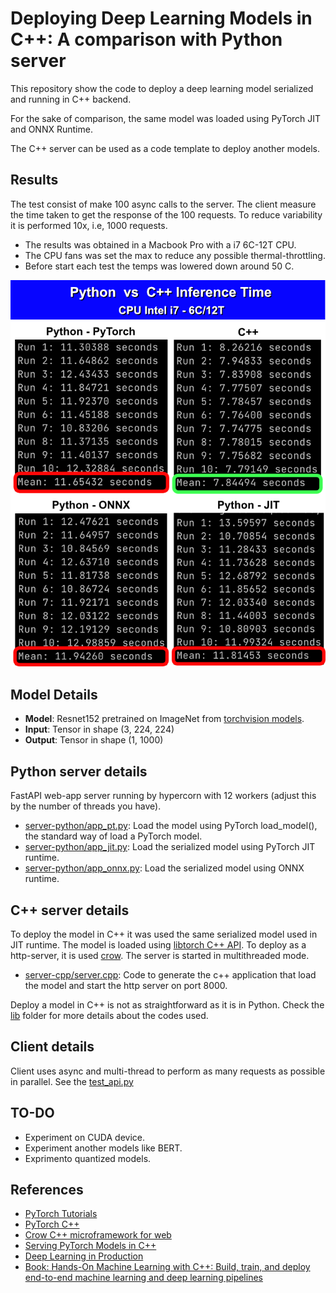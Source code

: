 # Deploying Deep Learning Models in C++: A comparison with Python server

This repository show the code to deploy a deep learning model serialized and running in C++ backend.

For the sake of comparison, the same model was loaded using PyTorch JIT and ONNX Runtime.

The C++ server can be used as a code template to deploy another models.


## Results
The test consist of make 100 async calls to the server. The client measure the time taken to get the response of the 100 requests. To reduce variability it is performed 10x, i.e, 1000 requests.
- The results was obtained in a Macbook Pro with a i7 6C-12T CPU. 
- The CPU fans was set the max to reduce any possible thermal-throttling.
- Before start each test the temps was lowered down around 50 C.

<img src="img/comparison.png">


## Model Details

- <b>Model</b>: Resnet152 pretrained on ImageNet from [torchvision models](https://pytorch.org/vision/stable/models.html).
- <b>Input</b>: Tensor in shape (3, 224, 224)
- <b>Output</b>: Tensor in shape (1, 1000)


## Python server details
FastAPI web-app server running by hypercorn with 12 workers (adjust this by the number of threads you have).
- [server-python/app_pt.py](server-python/app_pt.py): Load the model using PyTorch load_model(), the standard way of load a PyTorch model.
- [server-python/app_jit.py](server-python/app_jit.py): Load the serialized model using PyTorch JIT runtime.
- [server-python/app_onnx.py](server-python/app_onnx.py): Load the serialized model using ONNX runtime.


## C++ server details
To deploy the model in C++ it was used the same serialized model used in JIT runtime. The model is loaded using [libtorch C++ API](https://pytorch.org/cppdocs/installing.html). To deploy as a http-server, it is used [crow](https://github.com/ipkn/crow). The server is started in multithreaded mode.

- [server-cpp/server.cpp](server-cpp/server.cpp): Code to generate the c++ application that load the model and start the http server on port 8000.

Deploy a model in C++ is not as straightforward as it is in Python. Check the [lib](server-cpp/lib) folder for more details about the codes used.

## Client details
Client uses async and multi-thread to perform as many requests as possible in parallel. See the [test_api.py](test_api.py)


## TO-DO
- Experiment on CUDA device.
- Experiment another models like BERT.
- Exprimento quantized models.


## References
- [PyTorch Tutorials](https://pytorch.org/tutorials/advanced/super_resolution_with_onnxruntime.html)
- [PyTorch C++](https://pytorch.org/tutorials/advanced/cpp_frontend.html)
- [Crow C++ microframework for web](https://github.com/ipkn/crow)
- [Serving PyTorch Models in C++](https://github.com/Wizaron/pytorch-cpp-inference)
- [Deep Learning in Production](https://github.com/ahkarami/Deep-Learning-in-Production)
- [Book: Hands-On Machine Learning with C++: Build, train, and deploy end-to-end machine learning and deep learning pipelines](https://www.amazon.com.br/Hands-Machine-Learning-end-end-ebook/dp/B0881XCLY8)
